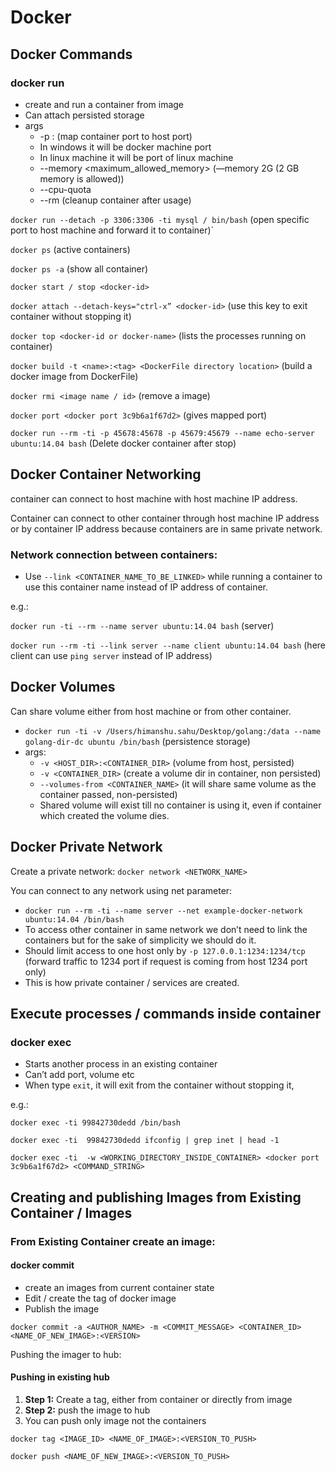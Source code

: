 # Docker

## Docker Commands

### docker run
* create and run a container from image
* Can attach persisted storage
* args
    * -p <docker-host-port>:<container-port> (map container port to host port)
    * In windows it will be docker machine port
    * In linux machine it will be port of linux machine
    * --memory <maximum_allowed_memory> (—memory 2G (2 GB memory is allowed))
    * --cpu-quota <quora>
    * --rm (cleanup container after usage)

`docker run --detach -p 3306:3306 -ti mysql / bin/bash` (open specific port to host machine and forward it to container)`

`docker ps` (active containers)

`docker ps -a` (show all container)

`docker start / stop <docker-id>`

`docker attach --detach-keys="ctrl-x” <docker-id>` (use this key to exit container without stopping it)

`docker top <docker-id or docker-name>` (lists the processes running on container)

`docker build -t <name>:<tag> <DockerFile directory location>` (build a docker image from DockerFile)

`docker rmi <image name / id>` (remove a image)

`docker port <docker port 3c9b6a1f67d2>` (gives mapped port)

`docker run --rm -ti -p 45678:45678 -p 45679:45679 --name echo-server ubuntu:14.04 bash` (Delete docker container after stop)

## Docker Container Networking

container can connect to host machine with host machine IP address.

Container can connect to other container through host machine IP address or by container IP address because containers are in same private network.

### Network connection between containers:
* Use `--link <CONTAINER_NAME_TO_BE_LINKED>` while running a container to use this container name instead of IP address of container.

e.g.:

`docker run -ti --rm --name server ubuntu:14.04 bash`     (server)

`docker run --rm -ti --link server --name client ubuntu:14.04 bash` (here client can use `ping server` instead of IP address)


## Docker Volumes


Can share volume either from host machine or from other container.
* `docker run -ti -v /Users/himanshu.sahu/Desktop/golang:/data --name golang-dir-dc ubuntu /bin/bash`  (persistence storage)
* args:
    * `-v <HOST_DIR>:<CONTAINER_DIR>` (volume from host, persisted)
    * `-v <CONTAINER_DIR>` (create a volume dir in container, non persisted)
    * `--volumes-from <CONTAINER_NAME>` (it will share same volume as the container passed, non-persisted)
    * Shared volume will exist till no container is using it, even if container which created the volume dies.

## Docker Private Network

Create a private network: `docker network <NETWORK_NAME>`

You can connect to any network using net parameter:
* `docker run --rm -ti --name server --net example-docker-network ubuntu:14.04 /bin/bash`
* To access other container in same network we don’t need to link the containers but for the sake of simplicity we should do it.
* Should limit access to one host only by `-p 127.0.0.1:1234:1234/tcp` (forward traffic to 1234 port if request is coming from host 1234 port only)
* This is how private container / services are created.

## Execute processes / commands inside container

### docker exec
* Starts another process in an existing container
* Can’t add port, volume etc
* When type `exit`, it will exit from the container without stopping  it,

e.g.:

`docker exec -ti 99842730dedd /bin/bash`

`docker exec -ti  99842730dedd ifconfig | grep inet | head -1`

`docker exec -ti  -w <WORKING_DIRECTORY_INSIDE_CONTAINER> <docker port 3c9b6a1f67d2> <COMMAND_STRING>`

## Creating and publishing Images from Existing Container / Images

### From Existing Container create an image:

#### docker commit
* create an images from current container state
* Edit / create the tag of docker image
* Publish the image

`docker commit -a <AUTHOR_NAME> -m <COMMIT_MESSAGE> <CONTAINER_ID> <NAME_OF_NEW_IMAGE>:<VERSION>`

Pushing the imager to hub:

#### Pushing in existing hub
1. **Step 1:** Create a tag, either from container or directly from image
2. **Step 2:** push the image to hub
3. You can push only image not the containers

`docker tag <IMAGE_ID> <NAME_OF_IMAGE>:<VERSION_TO_PUSH>`

`docker push <NAME_OF_NEW_IMAGE>:<VERSION_TO_PUSH>`












